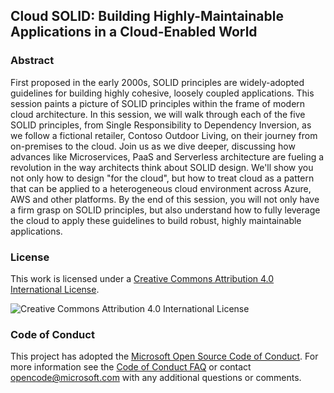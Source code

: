 ## Cloud SOLID: Building Highly-Maintainable Applications in a Cloud-Enabled World
### Abstract
First proposed in the early 2000s, SOLID principles are widely-adopted guidelines for building highly cohesive, loosely coupled applications. This session paints a picture of SOLID principles within the frame of modern cloud architecture. In this session, we will walk through each of the five SOLID principles, from Single Responsibility to Dependency Inversion, as we follow a fictional retailer, Contoso Outdoor Living, on their journey from on-premises to the cloud. Join us as we dive deeper, discussing how advances like Microservices, PaaS and Serverless architecture are fueling a revolution in the way architects think about SOLID design. We'll show you not only how to design "for the cloud", but how to treat cloud as a pattern that can be applied to a heterogeneous cloud environment across Azure, AWS and other platforms. By the end of this session, you will not only have a firm grasp on SOLID principles, but also understand how to fully leverage the cloud to apply these guidelines to build robust, highly maintainable applications.
### License
This work is licensed under a [Creative Commons Attribution 4.0 International License](http://creativecommons.org/licenses/by/4.0/).

![Creative Commons Attribution 4.0 International License](https://i.creativecommons.org/l/by/4.0/88x31.png)
### Code of Conduct
This project has adopted the [Microsoft Open Source Code of Conduct](https://opensource.microsoft.com/codeofconduct/). For more information see the [Code of Conduct FAQ](https://opensource.microsoft.com/codeofconduct/faq/) or contact [opencode@microsoft.com](mailto:opencode@microsoft.com) with any additional questions or comments.

